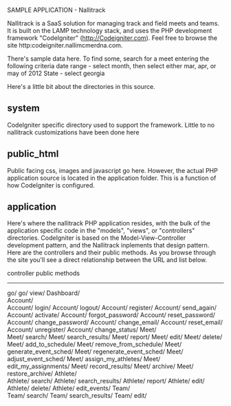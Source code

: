 SAMPLE APPLICATION - Nallitrack

Nallitrack is a SaaS solution for managing track and field meets and teams. It is built on the LAMP technology stack, and uses the PHP development framework "CodeIgniter" (http://Codeigniter.com). Feel free to browse the site http:codeigniter.nallimcmerdna.com.


There's sample data here. To find some, search for a meet entering the following criteria
	date range - select month, then select either mar, apr, or may of 2012
	State - select georgia

Here's a little bit about the directories in this source.

system
------
CodeIgniter specific directory used to support the framework. Little to no nallitrack customizations have been done here

public_html
-----------
Public facing css, images and javascript go here.  However, the actual PHP application source is located in the application folder. This is a function of how CodeIgniter is configured.

application
-----------
Here's where the nallitrack PHP application resides, with the bulk of the application specific code in the "models", "views", or "controllers" directories. CodeIgniter is based on the Model-View-Controller development pattern, and the Nallitrack inplements that design pattern. Here are the controllers and their public methods. As you browse through the site you'll see a direct relationship between the URL and list below.

controller	public methods
----------	--------------
go/	
go/		view/
Dashboard/	
Account/	
Account/	login/
Account/	logout/
Account/	register/
Account/	send_again/
Account/	activate/
Account/	forgot_password/
Account/	reset_password/
Account/	change_password/
Account/	change_email/
Account/	reset_email/
Account/	unregister/
Account/	change_status/
Meet/		
Meet/		search/
Meet/		search_results/
Meet/		report/
Meet/		edit/
Meet/		delete/
Meet/		add_to_schedule/
Meet/		remove_from_schedule/
Meet/		generate_event_sched/
Meet/		regenerate_event_sched/
Meet/		adjust_event_sched/
Meet/		assign_my_athletes/
Meet/		edit_my_assignments/
Meet/		record_results/
Meet/		archive/
Meet/		restore_archive/
Athlete/	
Athlete/	search/
Athlete/	search_results/
Athlete/	report/
Athlete/	edit/
Athlete/	delete/
Athlete/	edit_events/
Team/	
Team/		search/
Team/		search_results/
Team/		edit/
